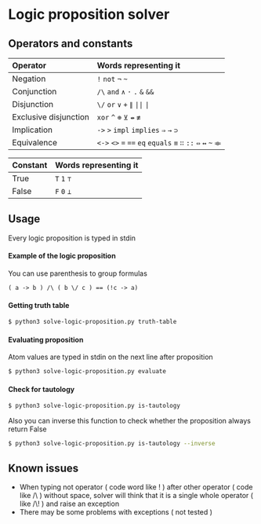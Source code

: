 # Logic proposition solver
## Operators and constants
| Operator | Words representing it |
| :- | :- |
| Negation | `!` `not` `¬` `~` |
| Conjunction | `/\` `and` `∧` `·` `.` `&` `&&` |
| Disjunction | `\/` `or` `∨` `+` `∥` `\|\|` `\|` |
| Exclusive disjunction | `xor` `^` `⊕` `⊻` `↮` `≢` |
| Implication  | `->` `>` `impl` `implies` `⇒` `→` `⊃` |
| Equivalence | `<->` `<>` `=` `==` `eq` `equals` `≡` `∷` `::` `⇔` `↔` `~` `⟚` |

| Constant | Words representing it |
| :- | :- |
| True | `T` `1` `⊤` |
| False | `F` `0` `⊥` |

## Usage
Every logic proposition is typed in stdin

#### Example of the logic proposition
You can use parenthesis to group formulas
```
( a -> b ) /\ ( b \/ c ) == (!c -> a)
```

#### Getting truth table
```bash
$ python3 solve-logic-proposition.py truth-table
```

#### Evaluating proposition
Atom values are typed in stdin on the next line after proposition
```bash
$ python3 solve-logic-proposition.py evaluate
```

#### Check for tautology
```bash
$ python3 solve-logic-proposition.py is-tautology
```
Also you can inverse this function to check whether the proposition always return False
```bash
$ python3 solve-logic-proposition.py is-tautology --inverse
```

## Known issues
- When typing not operator ( code word like ! ) after other operator ( code like /\\ ) without space, solver will think that it is a single whole operator ( like /\\! ) and raise an exception
- There may be some problems with exceptions ( not tested )
